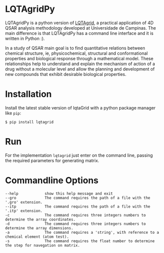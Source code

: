# LQTAgridPy
LQTAgridPy is a python version of [LQTAgrid](http://lqta.iqm.unicamp.br/portugues/siteLQTA/LQTAgrid.html), a practical application of 4D QSAR analysis methodology developed at Universidade de Campinas. The main difference is that LQTAgridPy has a command line interface and it is written in Python :).

In a study of QSAR main goal is to find quantitative relations between chemical structure, ie, physicochemical, structural and conformational properties and biological response through a mathematical model. These relationships help to understand and explain the mechanism of action of a drug without a molecular level and allow the planning and development of new compounds that exhibit desirable biological properties.

# Installation

Install the latest stable version of lqtaGrid with a python package manager
like `pip`:

    $ pip install lqtagrid

# Run

For the implementation `lqtagrid` just enter on the command line, passing the required parameters for generating matrix.



# Commandline Options
	
	--help            show this help message and exit
	--gro			  The command requires the path of a file with the '.gro' extension. 
	--itp			  The command requires the path of a file with the '.itp' extension. 
	-c 				  The command requires three integers numbers to determine the array coordinates. 
	-d 				  The command requires three integers numbers to determine the array dimensions. 
	-a 				  The command requires a 'string', with reference to a chemical element (atom test).
	-s 				  The command requires the float number to determine the step for navegation on matrix.